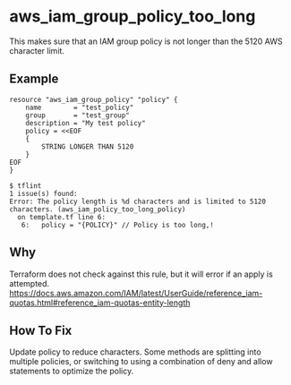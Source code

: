 # aws_iam_group_policy_too_long

This makes sure that an IAM group policy is not longer than the 5120 AWS character limit.
## Example

```hcl
resource "aws_iam_group_policy" "policy" {
	name        = "test_policy"
	group       = "test_group"
	description = "My test policy"
	policy = <<EOF
	{
		STRING LONGER THAN 5120
	}
EOF
}
```

```
$ tflint
1 issue(s) found:
Error: The policy length is %d characters and is limited to 5120 characters. (aws_iam_policy_too_long_policy)
  on template.tf line 6:
   6:   policy = "{POLICY}" // Policy is too long,!

```

## Why

Terraform does not check against this rule, but it will error if an apply is attempted. https://docs.aws.amazon.com/IAM/latest/UserGuide/reference_iam-quotas.html#reference_iam-quotas-entity-length

## How To Fix

Update policy to reduce characters. Some methods are splitting into multiple policies, or switching to using a combination of deny and allow statements to optimize the policy.
